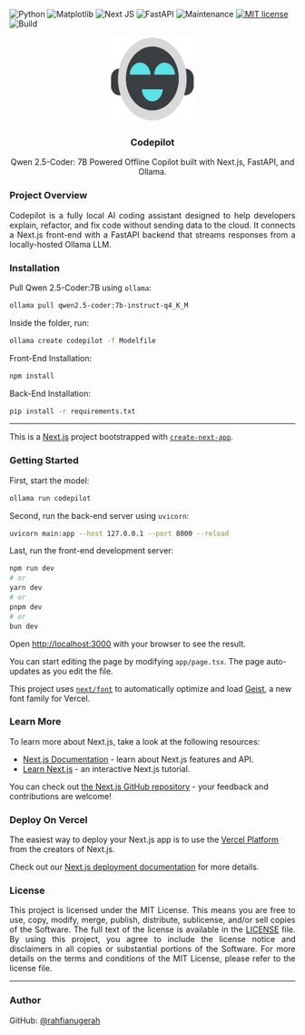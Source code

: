 ![Python](https://img.shields.io/badge/Python-3670A0?&logo=python&logoColor=ffdd54)
![Matplotlib](https://img.shields.io/badge/Ollama-%23ffffff.svg?&)
![Next JS](https://img.shields.io/badge/Next-black?&logo=next.js&logoColor=white)
![FastAPI](https://img.shields.io/badge/FastAPI-005571?&logo=fastapi)
![Maintenance](https://img.shields.io/badge/Maintenance-Yes-green)
[![MIT license](https://img.shields.io/badge/License-MIT-green)](LICENSE)
![Build](https://img.shields.io/badge/Build-Passing-green)

<div align="center">
  <img src="https://github.com/rahfianugerah/codepilot/blob/main/public/codepilot2.png" height=150 width=150 />
  <h3>
    Codepilot
  </h3>
  <p>
    Qwen 2.5-Coder: 7B Powered Offline Copilot built with Next.js, FastAPI, and Ollama.
  </p>
</div>

### Project Overview
<p align="justify">
  Codepilot is a fully local AI coding assistant designed to help developers explain, refactor, and fix code without sending data to the cloud.  
  It connects a Next.js front-end with a FastAPI backend that streams responses from a locally-hosted Ollama LLM.
</p>

### Installation
Pull Qwen 2.5-Coder:7B using `ollama`:
```bash
ollama pull qwen2.5-coder:7b-instruct-q4_K_M
```
Inside the folder, run:
```bash
ollama create codepilot -f Modelfile
```
Front-End Installation:
```bash
npm install
```
Back-End Installation:
```bash
pip install -r requirements.txt
```

---

This is a [Next.js](https://nextjs.org) project bootstrapped with [`create-next-app`](https://nextjs.org/docs/app/api-reference/cli/create-next-app).

### Getting Started

First, start the model:
```bash
ollama run codepilot
```
Second, run the back-end server using `uvicorn`:
```bash
uvicorn main:app --host 127.0.0.1 --port 8000 --reload
```
Last, run the front-end development server:

```bash
npm run dev
# or
yarn dev
# or
pnpm dev
# or
bun dev
```

Open [http://localhost:3000](http://localhost:3000) with your browser to see the result.

You can start editing the page by modifying `app/page.tsx`. The page auto-updates as you edit the file.

This project uses [`next/font`](https://nextjs.org/docs/app/building-your-application/optimizing/fonts) to automatically optimize and load [Geist](https://vercel.com/font), a new font family for Vercel.

### Learn More

To learn more about Next.js, take a look at the following resources:

- [Next.js Documentation](https://nextjs.org/docs) - learn about Next.js features and API.
- [Learn Next.js](https://nextjs.org/learn) - an interactive Next.js tutorial.

You can check out [the Next.js GitHub repository](https://github.com/vercel/next.js) - your feedback and contributions are welcome!

### Deploy On Vercel

The easiest way to deploy your Next.js app is to use the [Vercel Platform](https://vercel.com/new?utm_medium=default-template&filter=next.js&utm_source=create-next-app&utm_campaign=create-next-app-readme) from the creators of Next.js.

Check out our [Next.js deployment documentation](https://nextjs.org/docs/app/building-your-application/deploying) for more details.

### License
<p align="justify">
This project is licensed under the MIT License. This means you are free to use, copy, modify, merge, publish, distribute, sublicense, and/or sell copies of the Software. The full text of the license is available in the <a href="https://github.com/rahfianugerah/codepilot/blob/main/LICENSE">LICENSE</a> file. By using this project, you agree to include the license notice and disclaimers in all copies or substantial portions of the Software. For more details on the terms and conditions of the MIT License, please refer to the license file.
</p>

---

### Author
GitHub: [@rahfianugerah](https://www.github.com/rahfianugerah)
